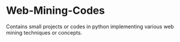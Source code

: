 # Web-Mining-Codes
Contains small projects or codes in python implementing various web mining techniques or concepts.
